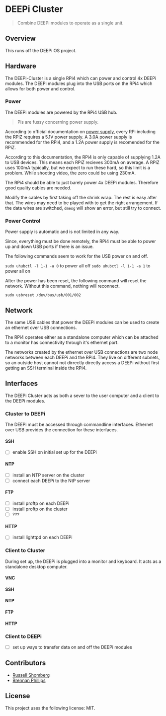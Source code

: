 # DEEPi Cluster #
> Combine DEEPi modules to operate as a single unit.

<!-- TODO: Update to reflect multiple uses of this system  -->

## Overview ##

<!-- TODO: include link to DEEPi project -->
<!-- TODO: link to the observatory project -->
<!-- TODO: link to the rad sampler project -->

This runs off the DEEPi OS project. 

<!-- TODO: fill in README -->

## Hardware ##

The DEEPi-Cluster is a single RPi4 which can power and control 4x
DEEPi modules. The DEEPi modules plug into the USB ports on the RPi4
which allows for both power and control.

<!-- TODO: expand to control multiple Clusters and stereo pi -->

### Power ###

The DEEPi modules are powered by the RPi4 USB hub. 

> Pis are fussy concerning power supply. 

According to official documentation on [power
supply](https://www.raspberrypi.org/documentation/hardware/raspberrypi/power/),
every RPi including the RPiZ requires a 5.1V power supply. A 3.0A
power supply is recommended for the RPi4, and a 1.2A power supply is
recomended for the RPiZ.

According to this documentation, the RPi4 is only capable of supplying
1.2A to USB devices. This means each RPiZ recieves 300mA on average. A
RPiZ uses 100mA typically, but we expect to run these hard, so this
limit is a problem. While shooting video, the zero could be using
230mA.

<!-- TODO: look at using an externally powered USB hub -->

<!-- TODO: power over ethernet may be a good option as well for the
RPi4 -->

The RPi4 should be able to just barely power 4x DEEPi
modules. Therefore good quality cables are needed.

<!-- TODO: link to cables we are using -->

Modify the cables by first taking off the shrink wrap. The rest is
easy after that. The wires may need to be played with to get the right
arrangement. If the data wires are switched, `dmesg` will show an
error, but still try to connect.

<!-- TODO: fully wire all the DEEPi modules. -->

### Power Control ###

Power supply is automatic and is not limited in any way. <!-- ???: is
there a better way -->

Since, everything must be done remotely, the RPi4 must be able to
power up and down USB ports if there is an issue.

<!-- TODO: figure out USB reset -->

The following commands seem to work for the USB power on and off.

`sudo uhubctl -l 1-1 -a 0` to power all off
`sudo uhubctl -l 1-1 -a 1` to power all on

After the power has been reset, the following command will reset the
network. Without this command, nothing will reconnect.

`sudo usbreset /dev/bus/usb/001/002`


## Network ##

The same USB cables that power the DEEPi modules can be used to create
an ethernet over USB connections. 

The RPi4 operates either as a standalone computer which can be
attached to a monitor has connectivity through it's ethernet port.

The networks created by the ethernet over USB connections are two node
networks between each DEEPi and the RPi4. They live on different
subnets, so an outside host cannot not dirrectly directly access a
DEEPi without first getting an SSH terminal inside the RPi4.

## Interfaces ##

The DEEPi Cluster acts as both a sever to the user computer and a
client to the DEEPi modules. 

### Cluster to DEEPi ###

The DEEPi must be accessed through commandline interfaces. Ethernet
over USB provides the connection for these interfaces.

#### SSH ####

  * [ ] enable SSH on initial set up for the DEEPi

#### NTP ####

  * [ ] install an NTP server on the cluster
  * [ ] connect each DEEPi to the NtP server

#### FTP ####

  * [ ] install proftp on each DEEPi
  * [ ] install proftp on the cluster
  * [ ] ???
  
#### HTTP ####

  * [ ] install lighttpd on each DEEPi

### Client to Cluster ###

During set up, the DEEPi is plugged into a monitor and keyboard. It
acts as a standalone desktop computer.

<!-- TODO: ensure all these interfaces are set up -->

#### VNC ####

#### SSH ####

#### NTP ####

#### FTP ####

#### HTTP ####

### Client to DEEPi ###

  * [ ] set up ways to transfer data on and off the DEEPi modules

## Contributors ##

* [Russell Shomberg](https://rshom.github.io)
* [Brennan Phillips](https://web.uri.edu/uril/)
<!-- TODO: add contributors-->

## License ##
<!--- If you're not sure which open license to use see https://choosealicense.com/--->

This project uses the following license: MIT.


	

